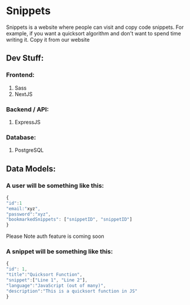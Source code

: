 # Snippets

Snippets is a website where people can visit and copy code snippets. For example, if you want
a quicksort algorithm and don't want to spend time writing it. Copy it from our website

## Dev Stuff:

### Frontend:

1. Sass
2. NextJS

### Backend / API:

1. ExpressJS

### Database:

1. PostgreSQL

## Data Models:

### A user will be something like this:

```javascript
{
"id":1
"email:"xyz",
"password":"xyz",
"bookmarkedSnippets": ["snippetID", "snippetID"]
}
```

Please Note auth feature is coming soon

### A snippet will be something like this:

```javascript
{
"id": 1,
"title":"Quicksort Function",
"snippet":["Line 1", "Line 2"],
"language":"JavaScript (out of many)",
"description":"This is a quicksort function in JS"
}
```
